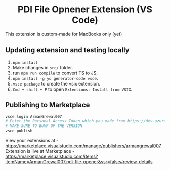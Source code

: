 <div align="center"><h1>PDI File Opnener Extension (VS Code)</h1></div>

This extension is custom-made for MacBooks only (yet)

## Updating extension and testing locally
1. `npm install`
2. Make changes in `src/` folder.
2. run `npm run compile` to convert TS to JS.
3. `npm install -g yo generator-code vsce`.
4. `vsce package` to create the vsix extension.
5. `Cmd + shift + P` to open `Extensions: Install from VSIX`.

## Publishing to Marketplace
```bash
vsce login ArmanGrewal007
# Enter the Personal Access Token which you made from https://dev.azure.com/
# MAKE SURE TO BUMP UP THE VERSION
vsce publish
```

View your extensions at - https://marketplace.visualstudio.com/manage/publishers/armangrewal007 <br>
Extension is live at Marketplace - https://marketplace.visualstudio.com/items?itemName=ArmanGrewal007.pdi-file-opener&ssr=false#review-details